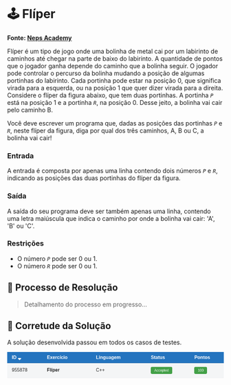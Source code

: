 # 🕹️ Flíper

**Fonte: [Neps Academy](https://neps.academy/br/exercise/87)**

Flíper é um tipo de jogo onde uma bolinha de metal cai por um labirinto de caminhos até chegar na parte de baixo do labirinto. A quantidade de pontos que o jogador ganha depende do caminho que a bolinha seguir. O jogador pode controlar o percurso da bolinha mudando a posição de algumas portinhas do labirinto. Cada portinha pode estar na posição 0, que significa virada para a esquerda, ou na posição 1 que quer dizer virada para a direita. Considere o flíper da figura abaixo, que tem duas portinhas. A portinha *`P`* está na posição 1 e a portinha *`R`*, na posição 0. Desse jeito, a bolinha vai cair pelo caminho B.

Você deve escrever um programa que, dadas as posições das portinhas *`P`* e *`R`*, neste flíper da figura, diga por qual dos três caminhos, A, B ou C, a bolinha vai cair!

### Entrada
A entrada é composta por apenas uma linha contendo dois números *`P`* e *`R`*, indicando as posições das duas portinhas do flíper da figura.


### Saída
A saída do seu programa deve ser também apenas uma linha, contendo uma letra maiúscula que indica o caminho por onde a bolinha vai cair: 'A', 'B' ou 'C'.

### Restrições
- O número *`P`* pode ser 0 ou 1. 
- O número *`R`* pode ser 0 ou 1.

## 🧩 Processo de Resolução

> Detalhamento do processo em progresso...

## 📝 Corretude da Solução

A solução desenvolvida passou em todos os casos de testes.

![Accepted](img/accepted.png)
